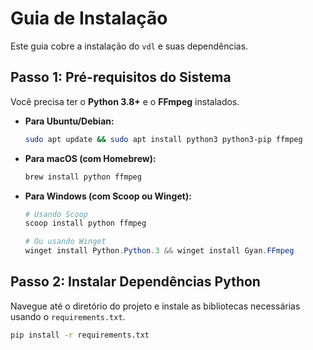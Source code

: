 # Guia de Instalação

Este guia cobre a instalação do `vdl` e suas dependências.

## Passo 1: Pré-requisitos do Sistema

Você precisa ter o **Python 3.8+** e o **FFmpeg** instalados.

-   **Para Ubuntu/Debian:**
    ```bash
    sudo apt update && sudo apt install python3 python3-pip ffmpeg
    ```
-   **Para macOS (com Homebrew):**
    ```bash
    brew install python ffmpeg
    ```
-   **Para Windows (com Scoop ou Winget):**
    ```powershell
    # Usando Scoop
    scoop install python ffmpeg

    # Ou usando Winget
    winget install Python.Python.3 && winget install Gyan.FFmpeg
    ```

## Passo 2: Instalar Dependências Python

Navegue até o diretório do projeto e instale as bibliotecas necessárias usando o `requirements.txt`.

```bash
pip install -r requirements.txt
